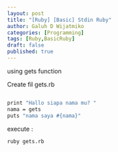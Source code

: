 ```yaml
---
layout: post
title: "[Ruby] [Basic] Stdin Ruby"
author: Galuh D Wijatmiko
categories: [Programming]
tags: [Ruby,BasicRuby]
draft: false
published: true
---
```



using gets function


Create fil gets.rb

```bash

print "Hallo siapa nama mu? " 
nama = gets
puts "nama saya #{nama}"

```

execute :
```bash
ruby gets.rb
```